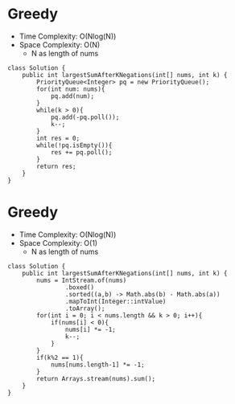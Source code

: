 # Greedy
* Time Complexity: O(Nlog(N))
* Space Complexity: O(N)
	* N as length of nums
```
class Solution {
    public int largestSumAfterKNegations(int[] nums, int k) {
        PriorityQueue<Integer> pq = new PriorityQueue();
        for(int num: nums){
            pq.add(num);
        }
        while(k > 0){
            pq.add(-pq.poll());
            k--;
        }
        int res = 0;
        while(!pq.isEmpty()){
            res += pq.poll();
        }
        return res;
    }
}
```
# Greedy
* Time Complexity: O(Nlog(N))
* Space Complexity: O(1)
	* N as length of nums
```
class Solution {
    public int largestSumAfterKNegations(int[] nums, int k) {
        nums = IntStream.of(nums)
                .boxed()
                .sorted((a,b) -> Math.abs(b) - Math.abs(a))
                .mapToInt(Integer::intValue)
                .toArray();
        for(int i = 0; i < nums.length && k > 0; i++){
            if(nums[i] < 0){
                nums[i] *= -1;
                k--;
            }
        }
        if(k%2 == 1){
            nums[nums.length-1] *= -1;
        }
        return Arrays.stream(nums).sum();
    }
}
```